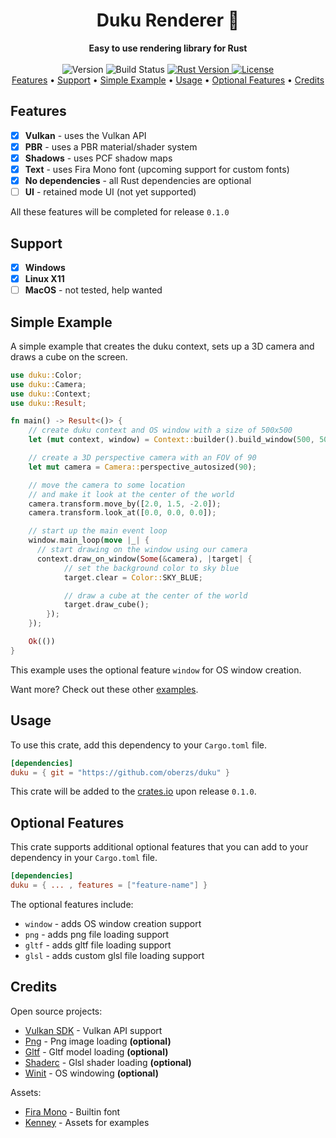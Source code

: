 <h1 align="center">Duku Renderer 🎨</h1>

<div align="center">
  <strong>Easy to use rendering library for Rust</strong>
</div>

<br />

<div align="center">
  <!-- Version -->
  <span>
    <img src="https://img.shields.io/badge/version-Work%20In%20Progress-yellow?style=flat-square" alt="Version" />
  </span>
  <!-- Build status -->
  <span>
    <img src="https://img.shields.io/github/workflow/status/oberzs/duku/Full%20Build?style=flat-square" alt="Build Status" />
  </span>
  <!-- Rust Version -->
  <a href="https://www.rust-lang.org/">
    <img src="https://img.shields.io/badge/rust-1.46.0-orange?style=flat-square" alt="Rust Version" />
  </a>
  <!-- License -->
  <a href="https://github.com/oberzs/duku/blob/develop/LICENSE">
    <img src="https://img.shields.io/github/license/oberzs/duku?style=flat-square" alt="License" />
  </a>
</div>

<div align="center">
  <a href="#features">Features</a> •
  <a href="#support">Support</a> •
  <a href="#simple-example">Simple Example</a> •
  <a href="#usage">Usage</a> •
  <a href="#optional-features">Optional Features</a> •
  <a href="#credits">Credits</a>
</div>

## Features

- [x] **Vulkan** - uses the Vulkan API
- [x] **PBR** - uses a PBR material/shader system
- [x] **Shadows** - uses PCF shadow maps
- [x] **Text** - uses Fira Mono font (upcoming support for custom fonts) 
- [x] **No dependencies** - all Rust dependencies are optional
- [ ] **UI** - retained mode UI (not yet supported)

All these features will be completed for release `0.1.0`

## Support

- [x] **Windows**
- [x] **Linux X11**
- [ ] **MacOS** - not tested, help wanted

## Simple Example

A simple example that creates the duku context, sets up a 3D camera
and draws a cube on the screen.

```rust
use duku::Color;
use duku::Camera;
use duku::Context;
use duku::Result;

fn main() -> Result<()> {
    // create duku context and OS window with a size of 500x500
    let (mut context, window) = Context::builder().build_window(500, 500).build()?;

    // create a 3D perspective camera with an FOV of 90
    let mut camera = Camera::perspective_autosized(90);

    // move the camera to some location
    // and make it look at the center of the world
    camera.transform.move_by([2.0, 1.5, -2.0]);
    camera.transform.look_at([0.0, 0.0, 0.0]);

    // start up the main event loop
    window.main_loop(move |_| {
      // start drawing on the window using our camera
      context.draw_on_window(Some(&camera), |target| {
            // set the background color to sky blue
            target.clear = Color::SKY_BLUE;

            // draw a cube at the center of the world
            target.draw_cube();
        });
    });

    Ok(())
}
```

This example uses the optional feature `window` for OS window creation.

Want more? Check out these other [examples](https://github.com/oberzs/duku/tree/develop/examples).

## Usage

To use this crate, add this dependency to your `Cargo.toml` file.

```toml
[dependencies]
duku = { git = "https://github.com/oberzs/duku" }
```

This crate will be added to the [crates.io](https://crates.io) upon
release `0.1.0`.

## Optional Features

This crate supports additional optional features that you can add
to your dependency in your `Cargo.toml` file.

```toml
[dependencies]
duku = { ... , features = ["feature-name"] }
```

The optional features include:

- `window` - adds OS window creation support
- `png` - adds png file loading support
- `gltf` - adds gltf file loading support
- `glsl` - adds custom glsl file loading support

## Credits

Open source projects:

- [Vulkan SDK](https://vulkan.lunarg.com/) - Vulkan API support
- [Png](https://github.com/image-rs/image-png) - Png image loading **(optional)**
- [Gltf](https://github.com/gltf-rs/gltf) - Gltf model loading **(optional)**
- [Shaderc](https://github.com/google/shaderc-rs) - Glsl shader loading **(optional)**
- [Winit](https://github.com/rust-windowing/winit) - OS windowing **(optional)**

Assets:

- [Fira Mono](https://fonts.google.com/specimen/Fira+Mono?query=fira) - Builtin font
- [Kenney](https://www.kenney.nl/assets) - Assets for examples

